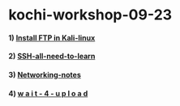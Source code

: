 # kochi-workshop-09-23

#### 1) [Install FTP in Kali-linux](https://keralahacker.github.io/kochi-workshop-09-23/Install%20FTP%20in%20Kali.html) 
#### 2) [SSH-all-need-to-learn](https://keralahacker.github.io/kochi-workshop-09-23/SSH%20Setup%20on%20Kali%20Linux.html)
#### 3) [Networking-notes](https://keralahacker.github.io/kochi-workshop-09-23/Networking-note.html)
#### 4) [w a i t - 4 - u p l o a d]()
